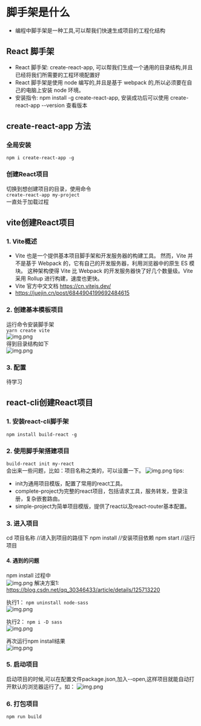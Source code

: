 # 脚手架是什么
+ 编程中脚手架是一种工具,可以帮我们快速生成项目的工程化结构
##  React 脚手架
  + React 脚手架: create-react-app, 可以帮我们生成一个通用的目录结构,并且已经将我们所需要的工程环境配置好
  +  React 脚手架是使用 node 编写的,并且是基于 webpack 的,所以必须要在自己的电脑上安装 node 环境。
  + 安装指令: npm install -g create-react-app, 安装成功后可以使用 create-react-app --version 查看版本
## create-react-app 方法
### 全局安装
`npm i create-react-app -g`
### 创建React项目
切换到想创建项目的目录，使用命令  
`create-react-app my-project`  
一直处于加载过程

## vite创建React项目
### 1. Vite概述
+ Vite 也是一个提供基本项目脚手架和开发服务器的构建工具。 然而，Vite 并不是基于 Webpack 的，它有自己的开发服务器，利用浏览器中的原生 ES 模块。 这种架构使得 Vite 比 Webpack 的开发服务器快了好几个数量级。Vite 采用 Rollup 进行构建，速度也更快。
+ Vite 官方中文文档 https://cn.vitejs.dev/
+ https://juejin.cn/post/6844904199692484615
### 2. 创建基本模板项目
运行命令安装脚手架  
`yarn create vite`  
![img.png](vite-project.png)  
得到目录结构如下  
![img.png](vite-init-tree.png)  
### 3. 配置
待学习

## react-cli创建React项目
### 1. 安装react-cli脚手架
`npm install build-react -g`
### 2. 使用脚手架搭建项目
`build-react init my-react`  
会出来一些问题，比如：项目名称之类的，可以设置一下。
![img.png](build-react.png)
tips:
+ init为通用项目模版，配置了常用的react工具。
+ complete-project为完整的react项目，包括请求工具，服务转发，登录注册，复杂嵌套路由。
+ simple-project为简单项目模版，提供了react以及react-router基本配置。
### 3. 进入项目
cd 项目名称 //进入到项目的路径下
npm install //安装项目依赖
npm start //运行项目
#### 4. 遇到的问题
npm install 过程中  
![img.png](erro.png)
解决方案1:
https://blog.csdn.net/qq_30346433/article/details/125713220

执行1：
`npm uninstall node-sass`  
![img.png](uninstall-sass.png)

执行2：
`npm i -D sass`   
![img.png](install-sass.png)

再次运行npm install结果  
![img.png](re-install.png)

### 5. 启动项目
启动项目的时候,可以在配置文件package.json,加入--open,这样项目就能自动打开默认的浏览器运行了。如：
![img.png](package-json.png)

### 6. 打包项目
`npm run build`
